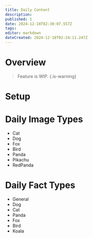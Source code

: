 ```yaml
---
title: Daily Content
description: 
published: 1
date: 2024-12-18T02:30:07.557Z
tags: 
editor: markdown
dateCreated: 2024-12-18T02:24:11.247Z
---
```


# Overview
> Feature is WIP.
{.is-warning}

# Setup

# Daily Image Types
* Cat
* Dog
* Fox
* Bird
* Panda
* Pikachu
* RedPanda

# Daily Fact Types
* General
* Dog
* Cat
* Panda
* Fox
* Bird
* Koala